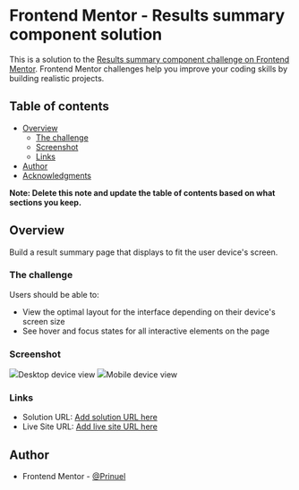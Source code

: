 # Frontend Mentor - Results summary component solution

This is a solution to the [Results summary component challenge on Frontend Mentor](https://www.frontendmentor.io/challenges/results-summary-component-CE_K6s0maV). Frontend Mentor challenges help you improve your coding skills by building realistic projects. 

## Table of contents

- [Overview](#overview)
  - [The challenge](#the-challenge)
  - [Screenshot](#screenshot)
  - [Links](#links)
- [Author](#author)
- [Acknowledgments](#acknowledgments)

**Note: Delete this note and update the table of contents based on what sections you keep.**

## Overview
  Build a result summary page that displays to fit the user device's screen.

### The challenge

Users should be able to:

- View the optimal layout for the interface depending on their device's screen size
- See hover and focus states for all interactive elements on the page

### Screenshot

![](./desktopImg.png)Desktop device view
![](./mobileImg.png)Mobile device view
### Links

- Solution URL: [Add solution URL here](https://your-solution-url.com)
- Live Site URL: [Add live site URL here](https://your-live-site-url.com)


## Author
- Frontend Mentor - [@Prinuel](https://www.frontendmentor.io/profile/Prinuel)



